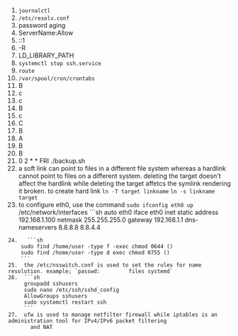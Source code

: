 1. `journalctl`
2. `/etc/resolv.conf`
3. password aging
4. ServerName:Allow
5. ::1
6. -R
7. LD_LIBRARY_PATH
8. `systemctl stop ssh.service`
9. `route`
10. `/var/spool/cron/crontabs`
11. B
12. c
13. c
14. B
15. c
16. C
17. B
18. A
19. B
20. B
21. 0 2 * * FRI ./backup.sh
22. a soft link can point to files in a different file system whereas a hardlink cannot point to files on a different system. deleting the target doesn't affect the hardlink while deleting the target affetcs the symlink rendering it broken. to create  hard link `ln -T target linkname` `ln -s linkname target`
23.  to configure eth0, use the command `sudo ifconfig eth0 up`
    /etc/network/interfaces  ```sh
   auto eth0
iface eth0 inet static
    address 192.168.1.100
    netmask 255.255.255.0
    gateway 192.168.1.1
    dns-nameservers 8.8.8.8 8.8.4.4
```
24.   ```sh
    sudo find /home/user -type f -exec chmod 0644 ()
    sudo find /home/user -type d exec chmod 0755 ()
    ```
25.  the /etc/nsswitch.conf is used to set the rules for name resolution. example; `passwd:         files systemd`
26.  ```sh
     groupadd sshusers
     sudo nano /etc/ssh/sshd_config
     AllowGroups sshusers
     sudo systemctl restart ssh
     ```
27.  ufw is used to manage netfilter firewall while iptables is an administration tool for IPv4/IPv6 packet filtering
       and NAT
